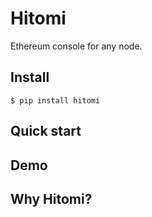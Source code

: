 # Hitomi

Ethereum console for any node.

## Install

```console
$ pip install hitomi
```

## Quick start



## Demo


## Why Hitomi?



```
```